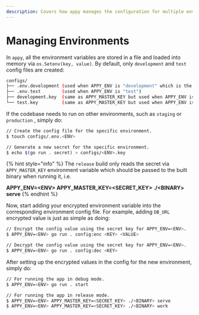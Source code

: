 ```yaml
---
description: Covers how appy manages the configuration for multiple environments securely.
---
```


# Managing Environments

In `appy`, all the environment variables are stored in a file and loaded into memory via `os.Setenv(key, value)`. By default, only `development` and `test` config files are created:

```bash
configs/
├── .env.development (used when APPY_ENV is "development" which is the default value)
├── .env.test        (used when APPY_ENV is "test")
├── development.key  (same as APPY_MASTER_KEY but used when APPY_ENV is "development")
└── test.key         (same as APPY_MASTER_KEY but used when APPY_ENV is "test")
```

If the codebase needs to run on other environments, such as `staging` or `production` , simply do:

```bash
// Create the config file for the specific environment.
$ touch configs/.env.<ENV>

// Generate a new secret for the specific environment.
$ echo $(go run . secret) > configs/<ENV>.key
```

{% hint style="info" %}
The `release` build only reads the secret via `APPY_MASTER_KEY` environment variable which should be passed to the built binary when running it, i.e.

**APPY\_ENV=&lt;ENV&gt; APPY\_MASTER\_KEY=&lt;SECRET\_KEY&gt; ./&lt;BINARY&gt; serve**
{% endhint %}

Now, start adding your encrypted environment variable into the corresponding environment config file. For example, adding `DB_URL` encrypted value is just as simple as doing: 

```bash
// Encrypt the config value using the secret key for APPY_ENV=<ENV>.
$ APPY_ENV=<ENV> go run . config:enc <KEY> <VALUE>

// Decrypt the config value using the secret key for APPY_ENV=<ENV>.
$ APPY_ENV=<ENV> go run . config:dec <KEY>
```

After setting up the encrypted values in the config for the new environment, simply do:

```bash
// For running the app in debug mode.
$ APPY_ENV=<ENV> go run . start

// For running the app in release mode.
$ APPY_ENV=<ENV> APPY_MASTER_KEY=<SECRET_KEY> ./<BINARY> serve
$ APPY_ENV=<ENV> APPY_MASTER_KEY=<SECRET_KEY> ./<BINARY> work
```

